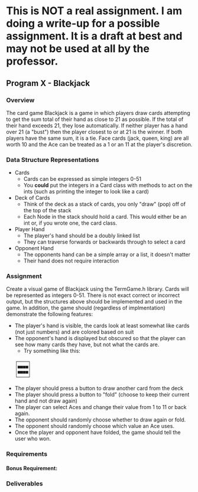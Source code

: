 # This is **NOT** a real assignment. I am doing a write-up for a possible assignment. It is a draft at best and may not be used at all by the professor.

## Program X - Blackjack

### Overview

The card game Blackjack is a game in which players draw cards attempting to get
the sum total of their hand as close to 21 as possible. If the total of their
hand exceeds 21, they lose automatically. If neither player has a hand over 21
(a "bust") then the player closest to or at 21 is the winner. If both players
have the same sum, it is a tie. Face cards (jack, queen, king) are all worth
10 and the Ace can be treated as a 1 or an 11 at the player's discretion.

### Data Structure Representations
- Cards
  - Cards can be expressed as simple integers 0-51
  - You **could** put the integers in a Card class with methods to act on
    the ints (such as printing the integer to look like a card)
- Deck of Cards
  - Think of the deck as a stack of cards, you only "draw" (pop)
    off of the top of the stack
  - Each Node in the stack should hold a card. This would either be an int or,
    if you wrote one, the card class.
- Player Hand
  - The player's hand should be a doubly linked list
  - They can traverse forwards or backwards through to select a card
- Opponent Hand
  - The opponents hand can be a simple array or a list, it doesn't matter
  - Their hand does not require interaction

### Assignment

Create a visual game of Blackjack using the TermGame.h library. Cards will be
represented as integers 0-51. There is not exact correct or incorrect output,
but the structures above should be implemented and used in the game. In
addition, the game should (regardless of implmentation) demonstrate the
following features:
  - The player's hand is visible, the cards look at least somewhat
    like cards (not just numbers) and are colored based on suit
  - The opponent's hand is displayed but obscured so that the player can see
    how many cards they have, but not what the cards are.
    - Try something like this: 
    ```
    ┌────┐
    │■■■■│
    │■■■■│
    └────┘
    ```
  - The player should press a button to draw another card from the deck
  - The player should press a button to "fold" (choose to keep their current
    hand and not draw again)
  - The player can select Aces and change their value from 1 to 11
    or back again.
  - The opponent should randomly choose whether to draw again or fold.
  - The opponent should randomly choose which value an Ace uses.
  - Once the player and opponent have folded, the game should tell the user
    who won.

### Requirements

#### Bonus Requirement:

### Deliverables
